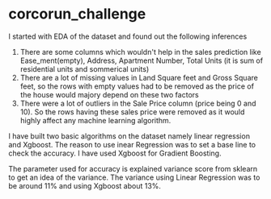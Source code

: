 # corcorun_challenge
I started with EDA of the dataset and found out the following inferences
1. There are some columns which wouldn't help in the sales prediction like Ease_ment(empty), Address, Apartment Number, 
Total Units (it is sum of residential units and sommerical units)
2. There are a lot of missing values in Land Square feet and Gross Square feet, so the rows with empty values had to be removed as the price of the house would majory depend on these two factors
3. There were a lot of outliers in the Sale Price column (price being 0 and 10). So the rows having these sales price were removed as it would highly affect any machine learning algorithm. 

I have built two basic algorithms on the dataset namely linear regression and Xgboost. The reason to use inear Regression was to set a base line to check the accuracy. I have used Xgboost for Gradient Boosting. 

The parameter used for accuracy is explained variance score from sklearn to get an idea of the variance. The variance using Linear Regression was to be around 11% and using Xgboost about 13%.

